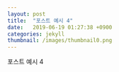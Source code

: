 ```yaml
---
layout: post
title:  "포스트 예시 4"
date:   2019-06-19 01:27:38 +0900
categories: jekyll
thumbnail: /images/thumbnail0.png
---
```

포스트 예시 4
